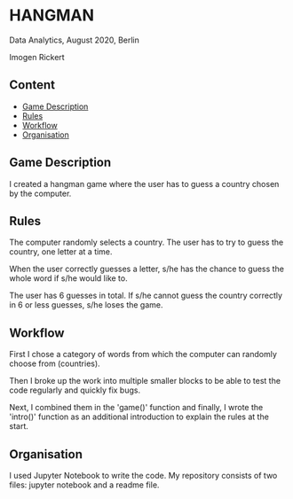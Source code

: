 # HANGMAN

Data Analytics, August 2020, Berlin

Imogen Rickert 

## Content
- [Game Description](#game-description)
- [Rules](#rules)
- [Workflow](#workflow)
- [Organisation](#organisation)

## Game Description
I created a hangman game where the user has to guess a country chosen by the computer. 

## Rules
The computer randomly selects a country. The user has to try to guess the country, one letter at a time. 

When the user correctly guesses a letter, s/he has the chance to guess the whole word if s/he would like to. 

The user has 6 guesses in total. If s/he cannot guess the country correctly in 6 or less guesses, s/he loses the game. 


## Workflow
First I chose a category of words from which the computer can randomly choose from (countries).

Then I broke up the work into multiple smaller blocks to be able to test the code regularly and quickly fix bugs. 

Next, I combined them in the 'game()' function and finally, I wrote the 'intro()' function as an additional introduction to explain the rules at the start. 


## Organisation
I used Jupyter Notebook to write the code.
My repository consists of  two files: jupyter notebook and a readme file.
